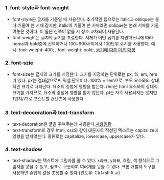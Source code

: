 ### 1. font-style과 font-weight
- font-style은 글자를 기울일 때 사용한다.
추가적인 팁으로는 italic과 oblique는 둘 다 기울여 쓴 서체 같지만,
italic이 기울여 쓴 서체라면 oblique는 본래 서체를 기울여놓은 것이다.
이 둘은 한쪽이 없을 시 상호 교차되어 사용된다.
- font-weight는 글자의 굵기를 조절한다.
서체가 어떤 굵기를 지원하느냐에 따라 nomal과 bold중에 선택하거나 
100~900사이에서 100단위 수치를 사용한다. 예시: font-weight: 400; , font-weight: bold;,
[굵기에 따른 이름 매핑](https://developer.mozilla.org/ko/docs/Web/CSS/font-weight#%EC%9D%BC%EB%B0%98%EC%A0%81%EC%9D%B8_%EA%B0%80%EC%A4%91%EC%B9%98_%EC%9D%B4%EB%A6%84_%EB%A7%A4%ED%95%91)

### 2. font-szie
- font-size는 글자의 크기를 지정한다.
크기를 지정하는 단위로는 px, %, em, rem가 있다.
px는 절대값으로써 픽셀 단위이다.
100% = 1em으로, 부모 요소와의 상대적인 크기로 나타난다. 요소의 중첩에 영향을 받는다.
rem은 html 요소와의 상대적 크기를 가지므로, 요소의 중첩에 영향을 받지 않는다.
pt는 자주 사용되지는 않지만 1인치/72로 프린트할 컨텐츠에 사용한다.

### 3. text-deocoration과 text-transform
- text-decoration은 글을 꾸며주는데 사용한다.[사용일람](https://developer.mozilla.org/en-US/docs/Web/CSS/text-decoration)
- text-transform의 경우 html, css와 같이 대문자로 작성된 텍스트는 capitalize에 영향을 받지않는다. 
종류로는 capitalize, lowercase, uppercase가 있다.

### 4. text-shadow
- text-shadow는 텍스트에 그림자를 줄 수 있다.
x좌표, y좌표, 흐림, 색 형식으로 그림자를 넣을 수 있고, 쉼표로 구분하여 여러개를 넣을 수 있다.
크롬 개발자 도구를 사용하면 손쉽게 값을 조정할 수 있다.(윈도우: Ctrl+shift +i)
